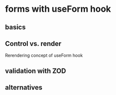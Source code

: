 # forms with useForm hook

## basics

## Control vs. render

Rerendering concept of useForm hook

## validation with ZOD

## alternatives
